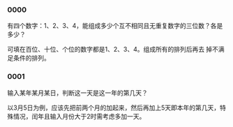
### 0000

有四个数字：1、2、3、4，能组成多少个互不相同且无重复数字的三位数？各是多少？

可填在百位、十位、个位的数字都是1、2、3、4。组成所有的排列后再去 掉不满足条件的排列。

### 0001

输入某年某月某日，判断这一天是这一年的第几天？

以3月5日为例，应该先把前两个月的加起来，然后再加上5天即本年的第几天，特殊情况，闰年且输入月份大于2时需考虑多加一天。